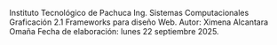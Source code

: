 Instituto Tecnológico de Pachuca
Ing. Sistemas Computacionales
Graficación
2.1 Frameworks para diseño Web.
Autor: Ximena Alcantara Omaña
Fecha de elaboración: lunes 22 septiembre 2025. 
